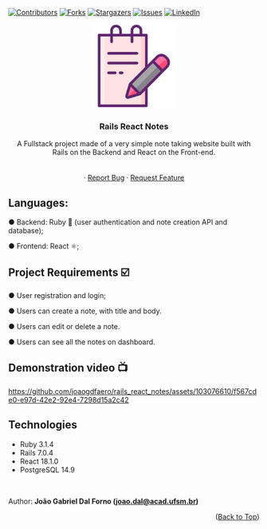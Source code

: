 <a name="readme-top"></a>
[![Contributors][contributors-shield]][contributors-url]
[![Forks][forks-shield]][forks-url]
[![Stargazers][stars-shield]][stars-url]
[![Issues][issues-shield]][issues-url]
[![LinkedIn][linkedin-shield]][linkedin-url]
<br />
<div align="center">
  <a href="https://github.com/joaogdfaero/rails_react_notes/">
    <img src="https://github.com/joaogdfaero/rails_react_notes/blob/main/notetaking.png" alt="Logo" width="170" height="170">
  </a>

<h3 align="center">Rails React Notes</h3>

  <p align="center">
    A Fullstack project made of a very simple note taking website built with Rails on the Backend and React on the Front-end.
     <br />
    <br />
    <br />
    ·
    <a href="https://github.com/joaogdfaero/rails_react_notes/issues">Report Bug</a>
    ·
    <a href="https://github.com/joaogdfaero/rails_react_notes/issues">Request Feature</a>
  </p>
</div>

## Languages:
● Backend: Ruby 🔻 (user authentication and note creation API and database);

● Frontend: React ⚛;

## Project Requirements :ballot_box_with_check:
● User registration and login;

● Users can create a note, with title and body.

● Users can edit or delete a note.

● Users can see all the notes on dashboard.

## Demonstration video 📺

https://github.com/joaogdfaero/rails_react_notes/assets/103076610/f567cde0-e97d-42e2-92e4-7298d15a2c42

## Technologies
* Ruby 3.1.4
* Rails 7.0.4
* React 18.1.0
* PostgreSQL 14.9

##
<br>Author: <strong>João Gabriel Dal Forno (joao.dal@acad.ufsm.br)</strong>

<p align="right">(<a href="#readme-top">Back to Top</a>)</p>

<!-- MARKDOWN LINKS & IMAGES -->
<!-- https://www.markdownguide.org/basic-syntax/#reference-style-links -->
[contributors-shield]: https://img.shields.io/github/contributors/joaogdfaero/rails_react_notes.svg?style=for-the-badge
[contributors-url]: https://github.com/joaogdfaero/rails_react_notes/graphs/contributors
[forks-shield]: https://img.shields.io/github/forks/joaogdfaero/rails_react_notes.svg?style=for-the-badge
[forks-url]: https://github.com/joaogdfaero/rails_react_notes/network/members
[stars-shield]: https://img.shields.io/github/stars/joaogdfaero/rails_react_notes.svg?style=for-the-badge
[stars-url]: https://github.com/joaogdfaero/rails_react_notes/stargazers
[issues-shield]: https://img.shields.io/github/issues/joaogdfaero/rails_react_notes.svg?style=for-the-badge
[issues-url]: https://github.com/joaogdfaero/rails_react_notes/issues
[license-shield]: https://img.shields.io/github/license/joaogdfaero/rails_react_notes.svg?style=for-the-badge
[license-url]: https://github.com/joaogdfaero/rails_react_notes/blob/master/LICENSE.txt
[linkedin-shield]: https://img.shields.io/badge/-LinkedIn-black.svg?style=for-the-badge&logo=linkedin&colorB=555
[linkedin-url]: https://www.linkedin.com/in/joaogabrieldf/
[product-screenshot]: images/screenshot.png
[Next.js]: https://img.shields.io/badge/next.js-000000?style=for-the-badge&logo=nextdotjs&logoColor=white
[Next-url]: https://nextjs.org/
[React.js]: https://img.shields.io/badge/React-20232A?style=for-the-badge&logo=react&logoColor=61DAFB
[React-url]: https://reactjs.org/
[Vue.js]: https://img.shields.io/badge/Vue.js-35495E?style=for-the-badge&logo=vuedotjs&logoColor=4FC08D
[Vue-url]: https://vuejs.org/
[Angular.io]: https://img.shields.io/badge/Angular-DD0031?style=for-the-badge&logo=angular&logoColor=white
[Angular-url]: https://angular.io/
[Svelte.dev]: https://img.shields.io/badge/Svelte-4A4A55?style=for-the-badge&logo=svelte&logoColor=FF3E00
[Svelte-url]: https://svelte.dev/
[Laravel.com]: https://img.shields.io/badge/Laravel-FF2D20?style=for-the-badge&logo=laravel&logoColor=white
[Laravel-url]: https://laravel.com
[Bootstrap.com]: https://img.shields.io/github/forks/joaogdfaero/rails_react_notes.svg?style=for-the-badge&logo=bootstrap&logoColor=white
[Bootstrap-url]: https://getbootstrap.com
